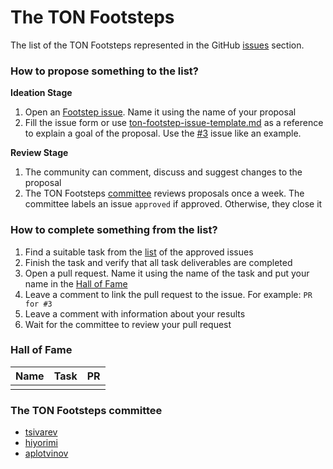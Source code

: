 # The TON Footsteps

The list of the TON Footsteps represented in the GitHub [issues](https://github.com/tsivarev/ton-footsteps/issues) section.

### How to propose something to the list?
**Ideation Stage**
1. Open an [Footstep issue](https://github.com/tsivarev/ton-footsteps/issues/new?assignees=&labels=footstep&template=Footstep.yaml). Name it using the name of your proposal
2. Fill the issue form or use [ton-footstep-issue-template.md](ton-footstep-issue-template.md) as a reference to explain a goal of the proposal. Use the [#3](https://github.com/tsivarev/ton-footsteps/issues/3) issue like an example.

**Review Stage**
1. The community can comment, discuss and suggest changes to the proposal
2. The TON Footsteps [committee](https://github.com/tsivarev/ton-footsteps#the-ton-footsteps-committee) reviews proposals once a week. The committee labels an issue `approved` if approved. Otherwise, they close it

### How to complete something from the list?
1. Find a suitable task from the [list](https://github.com/tsivarev/ton-footsteps/issues?q=is%3Aopen+is%3Aissue+label%3Aapproved) of the approved issues
2. Finish the task and verify that all task deliverables are completed
3. Open a pull request. Name it using the name of the task and put your name in the [Hall of Fame](https://github.com/tsivarev/ton-footsteps#hall-of-fame)
4. Leave a comment to link the pull request to the issue. For example: `PR for #3`
5. Leave a comment with information about your results
6. Wait for the committee to review your pull request

### Hall of Fame
| Name | Task | PR  |
|------|------|-----|
|      |      |     |

### The TON Footsteps committee
* [tsivarev](https://github.com/tsivarev)
* [hiyorimi](https://github.com/hiyorimi)
* [aplotvinov](https://github.com/aplotvinov)
